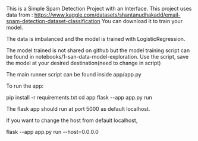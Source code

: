 This is a Simple Spam Detection Project with an Interface. This project uses data from :
https://www.kaggle.com/datasets/shantanudhakadd/email-spam-detection-dataset-classification
You can download it to train your model.

The data is imbalanced and the model is trained with LogisticRegression.

The model trained is not shared on github but the model training script can be found in notebooks/1-san-data-model-exploration. Use the script, save the model at your desired destination(need to change in script)

The main runner script can be found inside app/app.py

To run the app:

pip install -r requirements.txt
cd app
flask --app app.py run 

The flask app should run at port 5000 as default localhost.

If you want to change the host from default localhost, 

flask --app app.py run --host=0.0.0.0